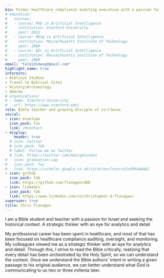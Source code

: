 ```yaml
---
bio: Former healthcare compliance auditing executive with a passion for understanding the biblical texts in their original context and applying these lessons to 21st century life.
# education:
#   courses:
#   - course: PhD in Artificial Intelligence
#     institution: Stanford University
#     year: 2012
#   - course: MEng in Artificial Intelligence
#     institution: Massachusetts Institute of Technology
#     year: 2009
#   - course: BSc in Artificial Intelligence
#     institution: Massachusetts Institute of Technology
#     year: 2008
email: "talmidimway@gmail.com"
highlight_name: true
interests:
- Biblical Studies
- Travel to Biblical Sites
- History/Archaeology
- Hebrew
# organizations:
# - name: Stanford University
#   url: https://www.stanford.edu/
role: Bible teacher and growing disciple of ישוע/Jesus
social:
- icon: envelope
  icon_pack: fas
  link: /#contact
- display:
    header: true
  # icon: twitter
  # icon_pack: fab
  # label: Follow me on Twitter
  # link: https://twitter.com/GeorgeCushen
# - icon: graduation-cap
#   icon_pack: fas
#   link: https://scholar.google.co.uk/citations?user=sIwtMXoAAAAJ
- icon: github
  icon_pack: fab
  link: https://github.com/flanagancd68
- icon: linkedin
  icon_pack: fab
  link: https://www.linkedin.com/in/christopher-d-flanagan/
superuser: true
title: Chris Flanagan
---
```


I am a Bible student and teacher with a passion for Israel and seeking the historical context. A strategic thinker with an eye for analytics and detail

My professional career has been spent in healthcare, and most of that has been focused on healthcare compliance auditing, oversight, and monitoring. My colleagues viewed me as a strategic thinker with an eye for analytics and detail.  Through this, I strive to read the Bible critically, realizing that every detail has been orchestrated by the Holy Spirit, so we can understand the context.  Once we understand the Bible authors' intent in writing a given passage to his original audience, we can better understand what God is communicating to us two or three millenia later.


